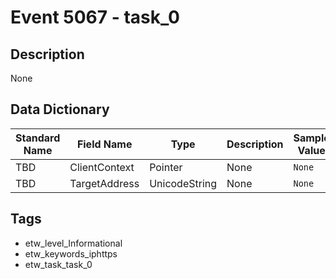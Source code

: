 # Event 5067 - task_0

## Description
None

## Data Dictionary
|Standard Name|Field Name|Type|Description|Sample Value|
|---|---|---|---|---|
|TBD|ClientContext|Pointer|None|`None`|
|TBD|TargetAddress|UnicodeString|None|`None`|

## Tags
* etw_level_Informational
* etw_keywords_iphttps
* etw_task_task_0